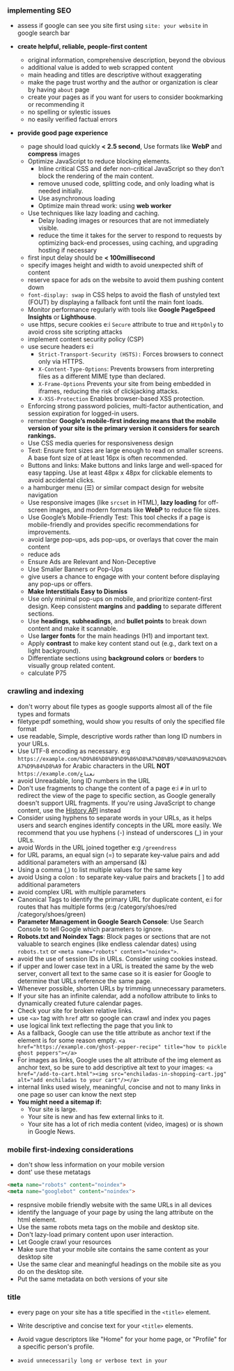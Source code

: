 ### implementing SEO 
- assess if google can see you site first using `site: your website` in google search bar

- **create helpful, reliable, people-first content**
    - original information, comprehensive description, beyond the obvious
    - additional value is added to web scrapped content
    - main heading and titles are descriptive without exaggerating
    - make the page trust worthy and the author or organization is clear by having `about` page
    - create your pages as if you want for users to consider bookmarking or recommending it
    - no spelling or sylestic issues
    - no easily verified factual errors
- **provide good page experience**
    - page should load quickly **< 2.5 second**,  Use formats like **WebP** and **compress** images
    - Optimize JavaScript to reduce blocking elements.
        - Inline critical CSS and defer non-critical JavaScript so they don’t block the rendering of the main content.
        - remove unused code, splitting code, and only loading what is needed initially.
        - Use asynchronous loading
        - Optimize main thread work: using **web worker**
    - Use techniques like lazy loading and caching.
        - Delay loading images or resources that are not immediately visible.
        - reduce the time it takes for the server to respond to requests by optimizing back-end processes, using caching, and upgrading hosting if necessary
    - first input delay should be **< 100millisecond**
    - specify images height and width to avoid unexpected shift of content
    - reserve space for ads on the website to avoid them pushing content down
    - `font-display: swap` in CSS helps to avoid the flash of unstyled text (FOUT) by displaying a fallback font until the main font loads.
    - Monitor performance regularly with tools like **Google PageSpeed Insights** or **Lighthouse**.
    - use https, secure cookies e:i `Secure` attribute to true and `HttpOnly` to avoid cross site scripting attacks
    - implement content security policy (CSP)
    - use secure headers e:i
        - `Strict-Transport-Security (HSTS):` Forces browsers to connect only via HTTPS.
        - `X-Content-Type-Options`: Prevents browsers from interpreting files as a different MIME type than declared.
        - `X-Frame-Options` Prevents your site from being embedded in iframes, reducing the risk of clickjacking attacks.
        - `X-XSS-Protection` Enables browser-based XSS protection.
    -  Enforcing strong password policies, multi-factor authentication, and session expiration for logged-in users.
    - remember **Google’s mobile-first indexing means that the mobile version of your site is the primary version it considers for search rankings.**
    - Use CSS media queries for responsiveness design
    - Text: Ensure font sizes are large enough to read on smaller screens. A base font size of at least 16px is often recommended.
    - Buttons and links: Make buttons and links large and well-spaced for easy tapping. Use at least 48px x 48px for clickable elements to avoid accidental clicks.
    - a hamburger menu (☰) or similar compact design for website navigation
    -  Use responsive images (like `srcset` in HTML), **lazy loading** for off-screen images, and modern formats like **WebP** to reduce file sizes.
    - Use Google’s Mobile-Friendly Test: This tool checks if a page is mobile-friendly and provides specific recommendations for improvements.
    - avoid large pop-ups, ads pop-ups, or overlays that cover the main content
    - reduce ads
    - Ensure Ads are Relevant and Non-Deceptive
    - Use Smaller Banners or Pop-Ups
    - give users a chance to engage with your content before displaying any pop-ups or offers.
    - **Make Interstitials Easy to Dismiss**
    - Use only minimal pop-ups on mobile, and prioritize content-first design.
    Keep consistent **margins** and **padding** to separate different sections.
    - Use **headings**, **subheadings**, and **bullet points** to break down content and make it scannable.
    - Use **larger fonts** for the main headings (H1) and important text.
    - Apply **contrast** to make key content stand out (e.g., dark text on a light background).
    - Differentiate sections using **background colors** or **borders** to visually group related content.
    - calculate P75

### crawling and indexing
- don't worry about file types as google supports almost all of the file types and formats
- filetype:pdf something, would show you results of only the specified file format
- use readable, Simple, descriptive words rather than long ID numbers in your URLs.
- Use UTF-8 encoding as necessary. e:g `https://example.com/%D9%86%D8%B9%D9%86%D8%A7%D8%B9/%D8%A8%D9%82%D8%A7%D9%84%D8%A9` for Arabic characters in the URL **NOT** `https://example.com/نعناع`
- avoid Unreadable, long ID numbers in the URL
- Don't use fragments to change the content of a page e:i `#` in url to redirect the view of the page to specific section, as Google generally doesn't support URL fragments. If you're using JavaScript to change content, use the [History API](https://developers.google.com/search/docs/crawling-indexing/javascript/javascript-seo-basics#use-history-api) instead
- Consider using hyphens to separate words in your URLs, as it helps users and search engines identify concepts in the URL more easily. We recommend that you use hyphens (-) instead of underscores (_) in your URLs.
- avoid Words in the URL joined together e:g `/greendress`
- for URL params, an equal sign (=) to separate key-value pairs and add additional parameters with an ampersand (&)
- Using a comma (,) to list multiple values for the same key
- avoid Using a colon : to separate key-value pairs and brackets [ ] to add additional parameters
- avoid complex URL with multiple parameters
- Canonical Tags to identify the primary URL for duplicate content, e:i for routes that has multiple forms (e:g /category/shoes/red /category/shoes/green)
- **Parameter Management in Google Search Console**: Use Search Console to tell Google which parameters to ignore.
- **Robots.txt and Noindex Tags**: Block pages or sections that are not valuable to search engines (like endless calendar dates) using `robots.txt` or `<meta name="robots" content="noindex">`.
- avoid the use of session IDs in URLs. Consider using cookies instead.
- if upper and lower case text in a URL is treated the same by the web server, convert all text to the same case so it is easier for Google to determine that URLs reference the same page.
- Whenever possible, shorten URLs by trimming unnecessary parameters.
- If your site has an infinite calendar, add a nofollow attribute to links to dynamically created future calendar pages.
- Check your site for broken relative links.
- use `<a>` tag with `href` attr so google can crawl and index you pages
- use logical link text reflecting the page that you link to
- As a fallback, Google can use the title attribute as anchor text if the <a> element is for some reason empty.
`<a href="https://example.com/ghost-pepper-recipe" title="how to pickle ghost peppers"></a>`
- For images as links, Google uses the alt attribute of the img element as anchor text, so be sure to add descriptive alt text to your images:
`<a href="/add-to-cart.html"><img src="enchiladas-in-shopping-cart.jpg" alt="add enchiladas to your cart"/></a>`
- internal links used wisely, meaningful, concise and not to many links in one page so user can know the next step
- **You might need a sitemap if:**
    - Your site is large. 
    - Your site is new and has few external links to it. 
    - Your site has a lot of rich media content (video, images) or is shown in Google News.

### mobile first-indexing considerations
- don't show less information on your mobile version
- dont' use these metatags
```html
<meta name="robots" content="noindex">
<meta name="googlebot" content="noindex">
```
- respnsive mobile friendly website with the same URLs in all devices
- identify the language of your page by using the lang attribute on the html element.
- Use the same robots meta tags on the mobile and desktop site.
- Don't lazy-load primary content upon user interaction.
- Let Google crawl your resources
- Make sure that your mobile site contains the same content as your desktop site
- Use the same clear and meaningful headings on the mobile site as you do on the desktop site.
- Put the same metadata on both versions of your site

### title
- every page on your site has a title specified in the `<title>` element.
- Write descriptive and concise text for your `<title>` elements.
- Avoid vague descriptors like "Home" for your home page, or "Profile" for a specific person's profile.
- `avoid unnecessarily long or verbose text in your `<title>`
- Avoid keyword stuffing
-  dynamically update the <title> element to better reflect the actual content of the page.
- Brand your titles concisely. The <title> element on your site's home page is a reasonable place to include some additional information about your site. For example: `<title>ExampleSocialSite, a place for people to meet and mingle</title>`
- Consider ensuring that your main title is distinctive from other text on a page and stands out as being the most prominent on the page (for example, using a larger font, putting the title text in the first visible <h1> element on the page, etc).
- Use the same language and writing system as the primary content on your pages e:g  if a page is written in Hindi, make sure to also write the <title> element in Hindi
- avoid Half-empty <title> elements
- avoid obsolet titles e:g 2012 something, but change to recent date
- avoid titles that don't reflect the actual content of the website
- make your main title clear for crawlers, don't sue alot of h1 or make somehting bigger than the main title


- The `og:title` tag is an Open Graph meta tag used in HTML to define the title of a web page when it is shared on social media platforms like Facebook, LinkedIn, and Twitter. By specifying `og:title`, you can control what title will appear in the preview link when someone shares your page. This can help make shared content more engaging and improve click-through rates.

Here's how you might use `og:title` in your HTML:

```html
<head>
  <meta property="og:title" content="Your Page Title Here" />
</head>
```

Replace `"Your Page Title Here"` with the actual title you want to display. Adding `og:title` is especially useful for branding and consistency, ensuring your title appears the same across all platforms that support Open Graph tags.

### ai google overview
There is nothing special for creators to do to be considered other than to follow our regular guidance for appearing in search, as covered in Google Search Essentials.
